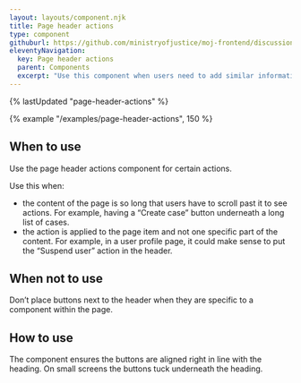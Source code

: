 ```yaml
---
layout: layouts/component.njk
title: Page header actions
type: component
githuburl: https://github.com/ministryofjustice/moj-frontend/discussions/707
eleventyNavigation:
  key: Page header actions
  parent: Components
  excerpt: "Use this component when users need to add similar information a couple of times, such as several names for a single application."
---
```


{% lastUpdated "page-header-actions" %}

{% example "/examples/page-header-actions", 150 %}

## When to use

Use the page header actions component for certain actions.

Use this when:

- the content of the page is so long that users have to scroll past it to see actions. For example, having a “Create case” button underneath a long list of cases.
- the action is applied to the page item and not one specific part of the content. For example, in a user profile page, it could make sense to put the “Suspend user” action in the header.

## When not to use

Don’t place buttons next to the header when they are specific to a component within the page.

## How to use

The component ensures the buttons are aligned right in line with the heading. On small screens the buttons tuck underneath the heading.
